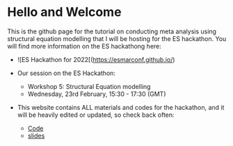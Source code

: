 # Hello and Welcome
This is the github page for the tutorial on conducting meta analysis using structural equation modelling that I will be hosting for the ES hackathon. You will find more information on the ES hackathong here: 

* ![ES Hackathon for 2022[(https://esmarconf.github.io/) 
* Our session on the ES Hackathon: 
  - Workshop 5: Structural Equation modelling
  - Wednesday, 23rd February, 15:30 - 17:30 (GMT)
  
* This website contains ALL materials and codes for the hackathon, and it will be heavily edited or updated, so check back often:

   * [Code ](tutorial.md)
   * [slides](meta_sem_22.Rmd)

